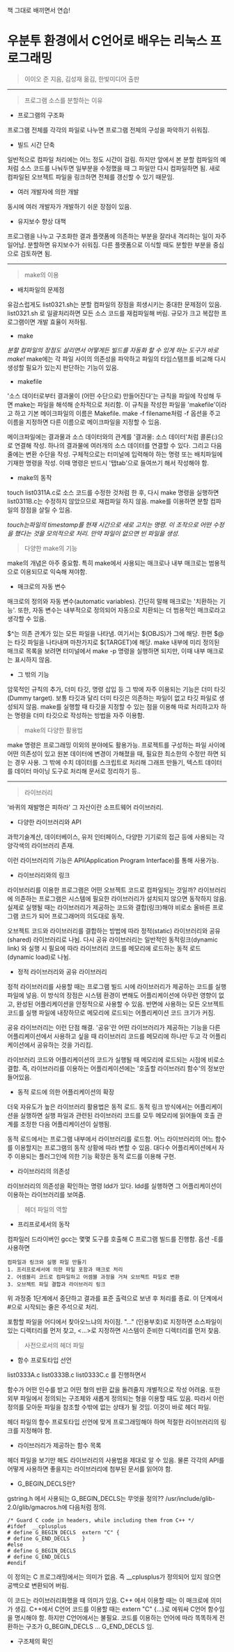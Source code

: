 책 그대로 배끼면서 연습!

우분투 환경에서
C언어로 배우는 리눅스 프로그래밍
=====
> 이이오 준 지음, 김성재 옮김, 한빛미디어 출판

-----------------------------------------------------

> 프로그램 소스를 분할하는 이유

- 프로그램의 구조화

프로그램 전체를 각각의 파일로 나누면 프로그램 전체의 구성을 파악하기 쉬워짐.

- 빌드 시간 단축

일반적으로 컴파일 처리에는 어느 정도 시간이 걸림. 하지만 앞에서 본 분할 컴파일의 예처럼 소스 코드를 나눠두면 일부분을 수정했을 때 그 파일만 다시 컴파일하면 됨.
새로 컴파일된 오브젝트 파일을 링크하면 전체를 갱신할 수 있기 때문임.

- 여러 개발자에 의한 개발

동시에 여러 개발자가 개발하기 쉬운 장점이 있음.

- 유지보수 향상 대책

프로그램을 나누고 구조화한 결과 플랫폼에 의존하는 부분을 잘라내 격리하는 일이 자주 일어남.  분할하면 유지보수가 쉬워짐. 다른 플랫폼으로 이식할 때도 분할한 부분을 중심으로 검토하면 됨.

--------

> make의 이용

- 배치파일의 문제점

유감스럽게도 list0321.sh는 분할 컴파일의 장점을 희생시키는 중대한 문제점이 있음. list0321.sh 로 일괄처리하면 모든 소스 코드를 재컴파일해 버림. 규모가 크고 복잡한 프로그램이면 개발 효율이 저하됨.

- make

*분할 컴파일의 장점도 살리면서 어떻게든 빌드를 자동화 할 수 있게 하는 도구가 바로 make!*
make에는 각 파일 사이의 의존성을 파악하고 파일의 타임스탬프를 비교해 다시 생성할 필요가 있는지 판단하는 기능이 있음.

- makefile

'소스 데이터로부터 결과물이 (어떤 수단으로) 만들어진다'는 규칙을 파일에 작성해 두면 make는 파일을 해석해 순차적으로 처리함. 이 규칙을 작성한 파일을 'makefile'이라고
하고 기본 메이크파일의 이름은 Makefile. make -f filename처럼 -f 옵션을 주고 이름을 지정하면 다른 이름으로 메이크파일을 지정할 수 있음.

메이크파일에는 결과물과 소스 데이터와의 관계를 '결과물: 소스 데이터'처럼 콜론(:)으로 연결해 작성. 하나의 결과물에 여러개의 소스 데이터를 연결할 수 있다. 그리고 다음
줄에는 변환 수단을 작성. 구체적으로는 터미널에 입력해야 하는 명령 또는 배치파일에 기재한 명령을 작성. 이때 명령은 반드시 '탭tab'으로 들여쓰기 해서 작성해야 함.

- make의 동작

touch list0311A.c로 소스 코드를 수정한 것처럼 한 후, 다시 make 명령을 실행하면 list0311B.c는 수정하지 않았으므로 재컴파일 하지 않음.
make를 이용하면 분할 컴파일의 장점을 살릴 수 있음.

*touch는파일의 timestamp를 현재 시간으로 새로 고치는 명령. 이 조작으로 어떤 수정을 했다는 것을 모의적으로 처리. 만약 파일이 없으면 빈 파일을 생성.*

> 다양한 make의 기능

make의 개념은 아주 중요함. 특히 make에서 사용되는 매크로나 내부 매크로는 범용적으로 이용되므로 익숙해 져야함.

- 매크로의 자동 변수

매크로의 정의와 자동 변수(automatic variables). 간단히 말해 매크로는 '치환하는 기능'. 또한, 자동 변수는 내부적으로 정의되어 자동으로 치환되는 더 범용적인 매크로라고
생각할 수 있음.

$^는 의존 관계가 있는 모든 파일을 나타냄. 여기서는 $(OBJS)가 그에 해당. 한편 $@는 타깃 파일을 나타내며 마찬가지로 $(TARGET)에 해당. make 내부에 미리 정의된 매크로
목록을 보려면 터미널에서 make -p 명령을 실행하면 되지만, 이때 내부 매크로는 표시하지 않음. 

- 그 밖의 기능

암묵적인 규칙의 추가, 더미 타깃, 명령 삽입 등 그 밖에 자주 이용되는 기능은 더미 타깃(Dummy target). 보통 타깃과 달리 더미 타깃은 의존하는 파일이 없고 타깃 파일로 생성되지 않음. make를 실행할 때 타깃을 지정할 수 있는 점을 이용해 따로 처리하고자 하는 명령을 더미 타깃으로 작성하는 방법을 자주 이용함.

> make의 다양한 활용법

make 명령은 프로그래밍 이외의 분야에도 활용가능. 프로젝트를 구성하는 파일 사이에 어떤 의존성이 있고 원본 데이터에 변경이 가해졌을 때, 필요한 최소한의 수정만 하면 되는 경우 사용. 그 밖에 수치 데이터를 스크립트로 처리해 그래프 만들기, 텍스트 데이터를 데이터 마이닝 도구로 처리해 문서로 정리하기 등..

-----

> 라이브러리

'바퀴의 재발명은 피하라' 그 자산이란 소프트웨어 라이브러리.

- 다양한 라이브러리와 API
 
과학기술계산, 데이터베이스, 유저 인터페이스, 다양한 기기로의 접근 등에 사용되는 각양각색의 라이브러리 존재.

이런 라이브러리의 기능은 API(Application Program Interface)를 통해 사용가능. 

- 라이브러리와의 링크

라이브러리를 이용한 프로그램은 어떤 오브젝트 코드로 컴파일되는 것일까? 라이브러리에 의존하는 프로그램은 시스템에 필요한 라이브러리가 설치되지 않으면 동작하지 않음.
실제로 실행될 때는 라이브러리가 제공하는 코드와 결합(링크)해야 비로소 올바른 프로그램 코드가 되어 프로그래머의 의도대로 동작.

오브젝트 코드와 라이브러리를 결합하는 방법에 따라 정적(static) 라이브러리와 공유(shared) 라이브러리로 나뉨. 다시 공유 라이브러리는 일반적인 동적링크(dynamic link)
와 실행 시 필요에 따라 라이브러리 코드를 메모리에 로드하는 동적 로드(dynamic load)로 나뉨.

- 정적 라이브러리와 공유 라이브러리

정적 라이브러리를 사용할 때는 프로그램 빌드 시에 라이브러리가 제공하는 코드를 실행 파일에 넣음. 이 방식의 장점은 시스템 환경이 변해도 어플리케이션에 아무런 영향이
없고, 완성된 어플리케이션을 안정적으로 사용할 수 있음. 반면에 사용하는 모든 오브젝트 코드를 실행 파일에 내장하므로 메모리에 로드되는 어플리케이션 코드 크기가 커짐. 

공유 라이브러리는 이런 단점 해결. '공유'란 어떤 라이브러리가 제공하는 기능을 다른 어플리케이션에서 사용하고 싶을 때 라이브러리 코드를 메모리에 하나만 두고 각 어플리케이션에서 공유하는 것을 가리킴.

라이브러리 코드와 어플리케이션의 코드가 실행될 때 메모리에 로드되는 시점에 비로소 결합. 즉, 라이브러리를 이용하는 어플리케이션에는 '호출할 라이브러리 함수'의 정보만 들어있음.

- 동적 로드에 의한 어플리케이션의 확장

더욱 자유도가 높은 라이브러리 활용법은 동적 로드. 동적 링크 방식에서는 어플리케이션을 실행하면 실행 파일과 관련된 라이브러리 코드를 모두 메모리에 읽어들여 호출 관계를 조정한 다음 어플리케이션이 실행됨. 

동적 로드에서는 프로그램 내부에서 라이브러리를 로드함. 어느 라이브러리의 어느 함수를 이용할지는 프로그램의 동작 상황에 따라 변할 수 있음. 대다수 어플리케이션에서 자주 이용되는 플러그인에 의한 기능 확장은 동적 로드를 이용해 구현.

- 라이브러리의 의존성

라이브러리의 의존성을 확인하는 명령 ldd가 있다. ldd를 실행하면 그 어플리케이션이 이용하는 라이브러리를 보여줌.

> 헤더 파일의 역할

- 프리프로세서의 동작

컴파일러 드라이버인 gcc는 몇몇 도구를 호출해 C 프로그램 빌드를 진행함. 옵션 -E를 사용하면

```
컴파일과 링크와 실행 파일 만들기
1. 프리프로세서에 의한 파일 포함과 매크로 처리
2. 어셈블리 코드로 컴파일하고 어셈블 과정을 거쳐 오브젝트 파일로 변환
3. 오브젝트 파일 결합과 라이브러리 링크
```

위 과정중 1단계에서 중단하고 결과를 표준 출력으로 보낸 후 처리를 종료.
이 단계에서 #으로 시작되는 줄은 주석으로 처리.

포함할 파일을 어디에서 찾아오느냐의 차이점.
"..." (인용부호)로 지정하면 소스파일이 있는 디렉터리를 먼저 찾고, <...>로 지정하면 시스템이 준비한 디렉터리를 먼저 찾음.

> 사전으로서의 헤더 파일

- 함수 프로토타입 선언

list0333A.c	list0333B.c	list0333C.c 를 진행하면서

함수가 어떤 인수를 받고 어떤 형의 반환 값을 돌려줄지 개별적으로 작성 어려움. 또한 외부 파일에서 정의되는 구조체와 새롭게 정의되는 형을 이용할 때도 있음.
따라서 이런 정의를 모아둔 파일을 참조할 수밖에 없는 상태가 될 것임. 이것이 바로 헤더 파일.

헤더 파일의 함수 프로토타입 선언에 맞게 프로그래밍해야 하며 적절한 라이브러리의 링크를 지정해야 함.

- 라이브러리가 제공하는 함수 목록

헤더 파일을 보기만 해도 라이브러리의 사용법을 제대로 알 수 있음. 물론 각각의 API를 어떻게 사용하면 좋을지는 라이브러리에 첨부된 문서를 읽어야 함.

- G_BEGIN_DECLS란?

gstring.h 에서 사용되는 G_BEGIN_DECLS는 무엇을 정의?? /usr/include/glib-2.0/glib/gmacros.h에 다음처럼 정의.

```
/* Guard C code in headers, while including them from C++ */
#ifdef	__cplusplus
# define G_BEGIN_DECLS	extern "C" {
# define G_END_DECLS	}
#else
# define G_BEGIN_DECLS
# define G_END_DECLS
#endif
```

이 정의는 C 프로그래밍에서는 의미가 없음. 즉 __cplusplus가 정의되어 있지 않으면 공백으로 변환되어 버림.

이 코드는 라이브러리화했을 때 의미가 있음. C++ 에서 이용할 때는 이 매크로에 의미가 생김.
C++에서 C언어 코드를 이용할 때는 extern "C" {...}로 에워싸 C언어 함수임을 명시해야 함.
하지만 C언어에서는 불필요. 코드를 이용하는 언어에 따라 똑똑하게 전환하는 구조가 G_BEGIN_DECLS ... G_END_DECLS 임.

- 구조체의 확인
